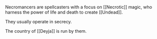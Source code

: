 
Necromancers are spellcasters with a focus on [[Necrotic]] magic, who harness the power of life and death to create [[Undead]].

They usually operate in secrecy.

The country of [[Deyja]] is run by them.